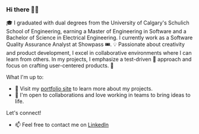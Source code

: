 ### Hi there 👋🌟

🎓 I graduated with dual degrees from the University of Calgary's Schulich School of Engineering, earning a Master of Engineering in Software and a Bachelor of Science in Electrical Engineering. I currently work as a Software Quality Assurance Analyst at Showpass 🎟️. 💡 Passionate about creativity and product development, I excel in collaborative environments where I can learn from others. In my projects, I emphasize a test-driven 🔄 approach and focus on crafting user-centered products. 🎨

What I'm up to:

- 🔭  Visit my [portfolio site](https://chvaldez10.github.io/) to learn more about my projects.
- 🤝 I'm open to collaborations and love working in teams to bring ideas to life.

Let's connect!

- 📫 Feel free to contact me on [LinkedIn](https://www.linkedin.com/in/chvaldez10/)
